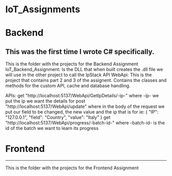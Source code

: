 # IoT_Assignments
 
# Backend
This was the first time I wrote C# specifically.
-------------------------------------------
This is the folder with the projects for the Backend Assignment
IoT_Backend_Assignment: Is the DLL that when built creates the .dll file we will use in the other project to call the IpStack API
WebApi: This is the project that contains part 2 and 3 of the assignent. Contains the classes and methods for the custom API, cache and database handling.

APIs:
get "http://localhost:5137/WebApi/GetIpDetails/-ip-" where -ip- we put the ip we want the details for
post "http://localhost:5137/WebApi/update" where in the body of the request we put our field to be changed, the new value and the ip that is for ie:
{
  "IP": "127.0.0.1",
  "field": "Country",
  "value": "Italy"
}
get "http://localhost:5137/WebApi/progress/-batch-id-" where -batch-id- is the id of the batch we want to learn its progress


# Frontend
-------------------------------------------
This is the folder with the projects for the Frontend Assignment
